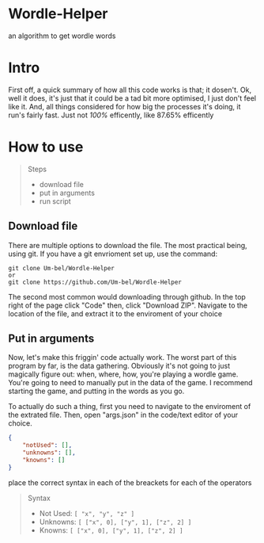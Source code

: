 # Wordle-Helper

an algorithm to get wordle words 

# Intro

First off, a quick summary of how all this code works is that; it dosen't. 
Ok, well it does, it's just that it could be a tad bit more optimised, I just don't feel like it.
And, all things considered for how big the processes it's doing, it run's fairly fast. Just not *100%* efficently, like 87.65% efficently

# How to use

>Steps
>- download file
>- put in arguments 
>- run script

## Download file

There are multiple options to download the file. 
The most practical being, using git. If you have a git envrioment set up, use the command: 
```
git clone Um-bel/Wordle-Helper
or
git clone https://github.com/Um-bel/Wordle-Helper
```
The second most common would downloading through github. In the top right of the page click "Code" then, click "Download ZIP". Navigate to the location of the file, and extract it to the enviroment of your choice

## Put in arguments

Now, let's make this friggin' code actually work. The worst part of this program by far, is the data gathering. Obviously it's not going to just magically figure out: when, where, how, you're playing a wordle game. You're going to need to manually put in the data of the game. I recommend starting the game, and putting in the words as you go. 


To actually do such a thing, first you need to navigate to the enviroment of the extrated file. Then, open "args.json" in the code/text editor of your choice. 

```json
{
    "notUsed": [], 
    "unknowns": [], 
    "knowns": []
}
```

place the correct syntax in each of the breackets for each of the operators 

>Syntax
>- Not Used: `[ "x", "y", "z" ] `
>- Unknowns: `[ ["x", 0], ["y", 1], ["z", 2] ]`
>- Knowns: `[ ["x", 0], ["y", 1], ["z", 2] ]`

